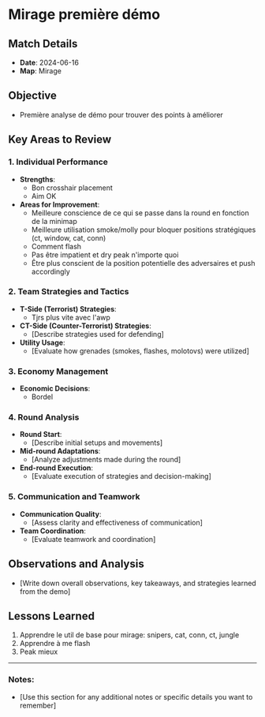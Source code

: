 # Mirage première démo

## Match Details
- **Date**: 2024-06-16
- **Map**: Mirage
## Objective
-  Première analyse de démo pour trouver des points à améliorer

## Key Areas to Review
### 1. Individual Performance
  - **Strengths**:
    - Bon crosshair placement
    - Aim OK
  - **Areas for Improvement**:
    - Meilleure conscience de ce qui se passe dans la round en fonction de la minimap
    - Meilleure utilisation smoke/molly pour bloquer positions stratégiques (ct, window, cat, conn)
    - Comment flash
    - Pas être impatient et dry peak n'importe quoi
    - Être plus conscient de la position potentielle des adversaires et push accordingly

### 2. Team Strategies and Tactics
- **T-Side (Terrorist) Strategies**:
  - Tjrs plus vite avec l'awp
- **CT-Side (Counter-Terrorist) Strategies**:
  - [Describe strategies used for defending]
- **Utility Usage**:
  - [Evaluate how grenades (smokes, flashes, molotovs) were utilized]

### 3. Economy Management
- **Economic Decisions**:
  - Bordel

### 4. Round Analysis
- **Round Start**:
  - [Describe initial setups and movements]
- **Mid-round Adaptations**:
  - [Analyze adjustments made during the round]
- **End-round Execution**:
  - [Evaluate execution of strategies and decision-making]

### 5. Communication and Teamwork
- **Communication Quality**:
  - [Assess clarity and effectiveness of communication]
- **Team Coordination**:
  - [Evaluate teamwork and coordination]

## Observations and Analysis
- [Write down overall observations, key takeaways, and strategies learned from the demo]

## Lessons Learned
1. Apprendre le util de base pour mirage: snipers, cat, conn, ct, jungle
2. Apprendre à me flash
3. Peak mieux

---

### Notes:
- [Use this section for any additional notes or specific details you want to remember]
